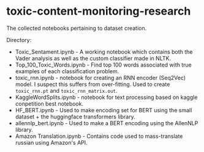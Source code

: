 # toxic-content-monitoring-research
The collected notebooks pertaining to dataset creation.

Directory:

* Toxic_Sentament.ipynb - A working notebook which contains both the Vader analysis as well as the custom classifier made in NLTK.
* Top_100_Toxic_Words.ipynb - Find top 100 words associated with true examples of each classification problem.
* toxic_rnn.ipynb - notebook for creating an RNN encoder (Seq2Vec) model. I suspect this suffers from over-fitting. Used to create `toxic_rnn.pt` and `toxic_rnn_matrix.out`.
* KaggleWordSplits.ipynb - notebook for text processing based on kaggle conpetition best notebook.
* HF_BERT.ipynb - Used to make encoding set for BERT using the small dataset + the huggingface transformers library.
* allennlp_bert.ipynb - Used to make a BERT encoding using the AllenNLP library.
* Amazon Translation.ipynb - Contains code used to mass-translate russian using Amazon's API.
